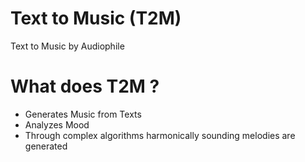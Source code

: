 # Text to Music (T2M)
Text to Music by Audiophile

# What does T2M ?
- Generates Music from Texts
- Analyzes Mood 
- Through complex algorithms harmonically sounding melodies are generated
